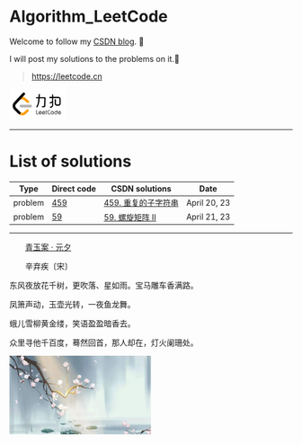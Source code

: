 # Algorithm_LeetCode

Welcome to follow my [CSDN blog](https://blog.csdn.net/weixin_42204569?type=blog). 🌴

I will post my solutions to the problems on it.🌱

>https://leetcode.cn
<img src="Figure/leetcode.png" width="20%">

---
# List of solutions

Type|Direct code|CSDN solutions|Date
---|---|---|---
problem|[459](https://github.com/link-hy/Algorithm_LeetCode/blob/master/Code/c459.java)|[459. 重复的子字符串](https://blog.csdn.net/weixin_42204569/article/details/130254943)|April 20, 23
problem|[59](https://github.com/link-hy/Algorithm_LeetCode/blob/master/Code/c59.java)|[59. 螺旋矩阵 II](https://blog.csdn.net/weixin_42204569/article/details/130286803)|April 21, 23


---

&emsp;&emsp;[青玉案 · 元夕](https://blog.csdn.net/weixin_42204569)

&emsp;&emsp;辛弃疾〔宋〕

东风夜放花千树，更吹落、星如雨。宝马雕车香满路。

凤箫声动，玉壶光转，一夜鱼龙舞。

蛾儿雪柳黄金缕，笑语盈盈暗香去。

众里寻他千百度，蓦然回首，那人却在，灯火阑珊处。

<img src="Figure/beautiful.jpg" width="50%">
